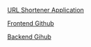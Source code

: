 [URL Shortener Application](https://bharani-url-shortener.netlify.app/)

[Frontend Github](https://github.com/Bharanij27/url-shortener-frontend)

[Backend Gihub](https://github.com/Bharanij27/url-shortener-backend)
